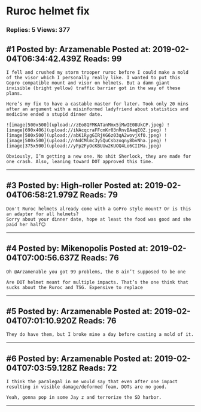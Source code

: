 # Ruroc helmet fix

### Replies: 5 Views: 377

## \#1 Posted by: Arzamenable Posted at: 2019-02-04T06:34:42.439Z Reads: 99

```
I fell and crushed my storm trooper ruroc before I could make a mold of the visor which I personally really like. I wanted to put this Gopro compatible mount and visor on helmets. But a damn giant invisible (bright yellow) traffic barrier got in the way of these plans. 

Here’s my fix to have a castable master for later. Took only 20 mins after an argument with a misinformed ladyfriend about statistics and medicine ended a stupid dinner date. 

![image|500x500](upload://zEo8QFMKATanMmx5jMwIE08UkCP.jpeg) ![image|690x406](upload://iNAcqcraFFcmKr03nRnvBAaqE0Z.jpeg) ![image|500x500](upload://abK1RygGIRjKG6z03qA2wovjXf0.jpeg) ![image|500x500](upload://nNdCMlmc3y5QuCsbzoqny8bvNha.jpeg) ![image|375x500](upload://yFp2FyOcKBUUw2KUOQ4Lo6CIIMa.jpeg) 

Obviously, I’m getting a new one. No shit Sherlock, they are made for one crash. Also, leaning toward DOT approved this time.
```

---
## \#3 Posted by: High-roller Posted at: 2019-02-04T06:58:21.979Z Reads: 79

```
Don't Ruroc helmets already come with a GoPro style mount? Or is this an adapter for all helmets?
Sorry about your dinner date, hope at least the food was good and she paid her half😉
```

---
## \#4 Posted by: Mikenopolis Posted at: 2019-02-04T07:00:56.637Z Reads: 76

```
Oh @Arzamenable you got 99 problems, the B ain’t supposed to be one

Are DOT helmet meant for multiple impacts. That’s the one think that sucks about the Ruroc and TSG. Expensive to replace
```

---
## \#5 Posted by: Arzamenable Posted at: 2019-02-04T07:01:10.920Z Reads: 76

```
They do have them, but I broke mine a day before casting a mold of it.
```

---
## \#6 Posted by: Arzamenable Posted at: 2019-02-04T07:03:59.128Z Reads: 72

```
I think the paralegal in me would say that even after one impact resulting in visible damage/deformed foam, DOTs are no good. 

Yeah, gonna pop in some Jay z and terrorize the SD harbor.
```

---
